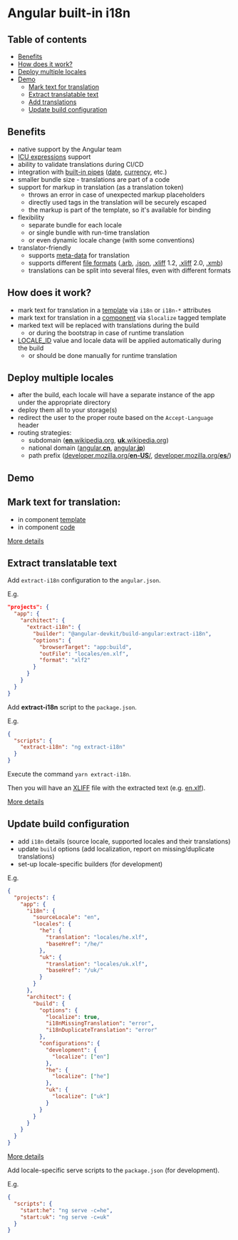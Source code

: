 # Angular built-in i18n

## Table of contents
- [Benefits](#benefits)
- [How does it work?](#how-does-it-work)
- [Deploy multiple locales](#deploy-multiple-locales)
- [Demo](#demo)
  - [Mark text for translation](#mark-text-for-translation)
  - [Extract translatable text](#extract-translatable-text)
  - [Add translations](https://angular.io/guide/i18n-common-translation-files)
  - [Update build configuration](#update-build-configuration)


## Benefits
- native support by the Angular team
- [ICU expressions](https://angular.io/guide/i18n-common-prepare#icu-expressions) support
- ability to validate translations during CI/CD
- integration with [built-in pipes](https://angular.io/api/common#pipes) ([date](https://angular.io/api/common/DatePipe), [currency](https://angular.io/api/common/CurrencyPipe), etc.)
- smaller bundle size - translations are part of a code
- support for markup in translation (as a translation token)
  - throws an error in case of unexpected markup placeholders
  - directly used tags in the translation will be securely escaped
  - the markup is part of the template, so it's available for binding
- flexibility
  - separate bundle for each locale
  - or single bundle with run-time translation
  - or even dynamic locale change (with some conventions)
- translator-friendly
  - supports [meta-data](https://angular.io/guide/i18n-common-prepare#i18n-metadata-for-translation) for translation
  - supports different [file formats](https://angular.io/guide/i18n-common-translation-files#change-the-source-language-file-format) ([.arb](https://github.com/google/app-resource-bundle/wiki/ApplicationResourceBundleSpecification), [.json](https://www.json.org/json-en.html), [.xliff](http://docs.oasis-open.org/xliff/xliff-core/xliff-core.html) 1.2, [.xliff](http://docs.oasis-open.org/xliff/xliff-core/v2.0/cos01/xliff-core-v2.0-cos01.html) 2.0, [.xmb](https://cldr.unicode.org/development/development-process/design-proposals/xmb))
  - translations can be split into several files, even with different formats


## How does it work?
- mark text for translation in a [template](https://angular.io/guide/i18n-common-prepare#mark-text-in-component-template) via `i18n` or `i18n-*` attributes
- mark text for translation in a [component](https://angular.io/guide/i18n-common-prepare#mark-text-in-component-code) via `$localize` tagged template
- marked text will be replaced with translations during the build
  - or during the bootstrap in case of runtime translation
- [LOCALE_ID](https://angular.io/api/core/LOCALE_ID) value and locale data will be applied automatically during the build
  - or should be done manually for runtime translation


## Deploy multiple locales
- after the build, each locale will have a separate instance of the app under the appropriate directory
- deploy them all to your storage(s)
- redirect the user to the proper route based on the `Accept-Language` header
- routing strategies:
  - subdomain ([**en**.wikipedia.org](https://en.wikipedia.org/), [**uk**.wikipedia.org](https://uk.wikipedia.org/))
  - national domain ([angular.**cn**](https://angular.cn/), [angular.**jp**](https://angular.jp/))
  - path prefix ([developer.mozilla.org/**en-US**/](https://developer.mozilla.org/en-US/), [developer.mozilla.org/**es**/](https://developer.mozilla.org/es/))


## Demo
## Mark text for translation:
- in component [template](src/app/pages/home/home.component.html)
- in component [code](src/app/pages/home/home.component.ts)

[More details](https://angular.io/guide/i18n-common-prepare)


## Extract translatable text

Add `extract-i18n` configuration to the `angular.json`.

E.g.
```json
"projects": {
  "app": {
    "architect": {
      "extract-i18n": {
        "builder": "@angular-devkit/build-angular:extract-i18n",
        "options": {
          "browserTarget": "app:build",
          "outFile": "locales/en.xlf",
          "format": "xlf2"
        }
      }
    }
  }
}
```

Add **extract-i18n** script to the `package.json`.

E.g.
```json
{
  "scripts": {
    "extract-i18n": "ng extract-i18n"
  }
}
```

Execute the command `yarn extract-i18n`.

Then you will have an [XLIFF](http://docs.oasis-open.org/xliff/xliff-core/v2.0/cos01/xliff-core-v2.0-cos01.html) file with the extracted text (e.g. [en.xlf](src/locales/xlf2/en.xlf)).

[More details](https://angular.io/guide/i18n-common-translation-files)


## Update build configuration
- add `i18n` details (source locale, supported locales and their translations)
- update `build` options (add localization, report on missing/duplicate translations)
- set-up locale-specific builders (for development)

E.g.
```json
{
  "projects": {
    "app": {
      "i18n": {
        "sourceLocale": "en",
        "locales": {
          "he": {
            "translation": "locales/he.xlf",
            "baseHref": "/he/"
          },
          "uk": {
            "translation": "locales/uk.xlf",
            "baseHref": "/uk/"
          }
        }
      },
      "architect": {
        "build": {
          "options": {
            "localize": true,
            "i18nMissingTranslation": "error",
            "i18nDuplicateTranslation": "error"
          },
          "configurations": {
            "development": {
              "localize": ["en"]
            },
            "he": {
              "localize": ["he"]
            },
            "uk": {
              "localize": ["uk"]
            }
          }
        }
      }
    }
  }
}
```

[More details](https://angular.io/guide/i18n-common-merge#define-locales-in-the-build-configuration)

Add locale-specific serve scripts to the `package.json` (for development).

E.g.
```json
{
  "scripts": {
    "start:he": "ng serve -c=he",
    "start:uk": "ng serve -c=uk"
  }
}
```
